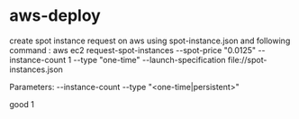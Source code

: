 # aws-deploy
create spot instance request on aws using spot-instance.json and following command : 
aws ec2 request-spot-instances --spot-price "0.0125" --instance-count 1 --type "one-time" --launch-specification file://spot-instances.json

Parameters:
--instance-count <number of instances you want to deploy>
--type "<one-time|persistent>"

 good 1
  
